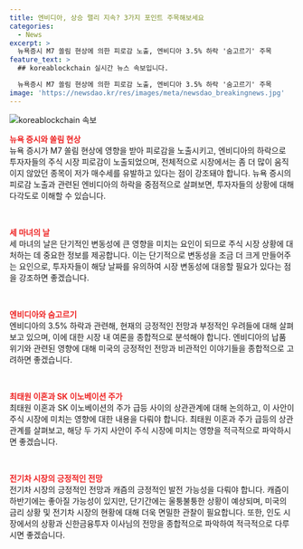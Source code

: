 ```yaml
---
title: 엔비디아, 상승 랠리 지속? 3가지 포인트 주목해보세요
categories:
  - News
excerpt: >
  뉴욕증시 M7 쏠림 현상에 의한 피로감 노출, 엔비디아 3.5% 하락 '숨고르기' 주목
feature_text: >
  ## koreablockchain 실시간 뉴스 속보입니다.

  뉴욕증시 M7 쏠림 현상에 의한 피로감 노출, 엔비디아 3.5% 하락 '숨고르기' 주목
image: 'https://newsdao.kr/res/images/meta/newsdao_breakingnews.jpg'
---
```


<p><img src="https://newsdao.kr/res/images/meta/newsdao_breakingnews.jpg" alt="koreablockchain 속보" /></p>

<p><b><span style="color: #ee2323;">뉴욕 증시와 쏠림 현상</span></b>
<br>뉴욕 증시가 M7 쏠림 현상에 영향을 받아 피로감을 노출시키고, 엔비디아의 하락으로 투자자들의 주식 시장 피로감이 노출되었으며, 전체적으로 시장에서는 좀 더 많이 움직이지 않았던 종목이 저가 매수세를 유발하고 있다는 점이 강조돼야 합니다. 뉴욕 증시의 피로감 노출과 관련된 엔비디아의 하락을 중점적으로 살펴보면, 투자자들의 상황에 대해 다각도로 이해할 수 있습니다.</p>

<p data-ke-size="size16">&nbsp;</p>

<p><b><span style="color: #ee2323;">세 마녀의 날</span></b>
<br>세 마녀의 날은 단기적인 변동성에 큰 영향을 미치는 요인이 되므로 주식 시장 상황에 대처하는 데 중요한 정보를 제공합니다. 이는 단기적으로 변동성을 조금 더 크게 만들어주는 요인으로, 투자자들이 해당 날짜를 유의하여 시장 변동성에 대응할 필요가 있다는 점을 강조하면 좋겠습니다.</p>

<p data-ke-size="size16">&nbsp;</p>

<p><b><span style="color: #ee2323;">엔비디아와 숨고르기</span></b>
<br>엔비디아의 3.5% 하락과 관련해, 현재의 긍정적인 전망과 부정적인 우려들에 대해 살펴보고 있으며, 이에 대한 시장 내 여론을 종합적으로 분석해야 합니다. 엔비디아의 납품 위기와 관련된 영향에 대해 미국의 긍정적인 전망과 비관적인 이야기들을 종합적으로 고려하면 좋겠습니다.</p>

<p data-ke-size="size16">&nbsp;</p>

<p><b><span style="color: #ee2323;">최태원 이혼과 SK 이노베이션 주가</span></b>
<br>최태원 이혼과 SK 이노베이션의 주가 급등 사이의 상관관계에 대해 논의하고, 이 사안이 주식 시장에 미치는 영향에 대한 내용을 다뤄야 합니다. 최태원 이혼과 주가 급등의 상관관계를 살펴보고, 해당 두 가지 사안이 주식 시장에 미치는 영향을 적극적으로 파악하시면 좋겠습니다.</p>

<p data-ke-size="size16">&nbsp;</p>

<p><b><span style="color: #ee2323;">전기차 시장의 긍정적인 전망</span></b>
<br>전기차 시장의 긍정적인 전망과 캐즘의 긍정적인 발전 가능성을 다뤄야 합니다. 캐즘이 하반기에는 좋아질 가능성이 있지만, 단기간에는 울퉁불퉁한 상황이 예상되며, 미국의 금리 상황 및 전기차 시장의 현황에 대해 더욱 면밀한 관찰이 필요합니다. 또한, 인도 시장에서의 상황과 신한금융투자 이사님의 전망을 종합적으로 파악하여 적극적으로 다루시면 좋겠습니다.</p>

<p data-ke-size="size16">&nbsp;</p>


